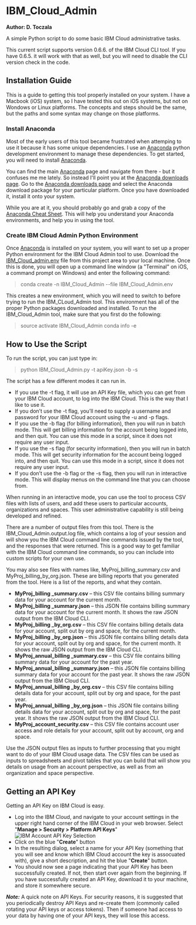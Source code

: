 # IBM_Cloud_Admin
**Author: D. Toczala**

A simple Python script to do some basic IBM Cloud administrative tasks.

This current script supports version 0.6.6. of the IBM Cloud CLI tool.  If you have 0.6.5. it will work with that as well, but you will need to disable the CLI version check in the code.

## Installation Guide

This is a guide to getting this tool properly installed on your system.  I have a Macbook (iOS) system, so I have tested this out on iOS systems, but not on Wondows or Linux platforms.  The concepts and steps should be the same, but the paths and some syntax may change on those platforms.

### Install Anaconda

Most of the early users of this tool became frustrated when attemping to use it because it has some unique dependencies.  I use an [Anaconda](https://anaconda.org/) python development environment to manage these dependencies.  To get started, you will need to install [Anaconda](https://anaconda.org/).

You can find the main [Anaconda](https://anaconda.org/) page and navigate from there - but it confuses me me lately.  So instead I'll point you at the [Anaconda downloads page](https://www.anaconda.com/download).  Go to the [Anaconda downloads page](https://www.anaconda.com/download) and select the Anaconda download package for your particular platform.  Once you have downloaded it, install it onto your system.

While you are at it, you should probably go and grab a copy of the [Anaconda Cheat Sheet](https://conda.io/docs/_downloads/conda-cheatsheet.pdf).  This will help you understand your Anaconda environments, and help you in using the tool.

### Create IBM Cloud Admin Python Environment

Once [Anaconda](https://anaconda.org/) is installed on your system, you will want to set up a proper Python environment for the IBM Cloud Admin tool to use.  Download the [IBM_Cloud_admin.env](https://github.com/dtoczala/IBM_Cloud_Admin/blob/master/IBM_Cloud_Admin.env) file from this project area to your local machine.  Once this is done, you will open up a command line window (a "Terminal" on iOS, a command prompt on Windows) and enter the following command:

> conda create -n IBM_Cloud_Admin --file IBM_Cloud_Admin.env

This creates a new environment, which you will need to switch to before trying to run the IBM_CLoud_Admin tool.  This environment has all of the proper Python packages downloaded and installed.  To run the IBM_Cloud_Admin tool, make sure that you first do the following:

> source activate IBM_Cloud_Admin
> conda info -e

## How to Use the Script

To run the script, you can just type in:

> python IBM_Cloud_Admin.py -t apiKey.json -b -s

The script has a few different modes it can run in.

* If you use the -t flag, it will use an API Key file, which you can get from your IBM Cloud account, to log into the IBM Cloud.  This is the way that I like to use it.
* If you don’t use the -t flag, you’ll need to supply a username and password for your IBM Cloud account using the -u and -p flags.
* If you use the -b flag (for billing information), then you will run in batch mode.  This will get billing information for the account being logged into, and then quit.  You can use this mode in a script, since it does not require any user input.
* If you use the -s flag (for security information), then you will run in batch mode.  This will get security information for the account being logged into, and then quit.  You can use this mode in a script, since it does not require any user input.
* If you don’t use the -b flag or the -s flag, then you will run in interactive mode.  This will display menus on the command line that you can choose from.

When running in an interactive mode, you can use the tool to process CSV files with lists of users, and add these users to particular accounts, organizations and spaces.  This user administrative capability is still being developed and refined.

There are a number of output files from this tool.  There is the IBM_Cloud_Admin.output.log file, which contains a log of your session and will show you the IBM Cloud command line commands issued by the tool, and the responses that were returned.  This is a good way to get familiar with the IBM Cloud command line commands, so you can include into custom scripts for your own use. 

You may also see files with names like, MyProj_billing_summary.csv and MyProj_billing_by_org.json.  These are billing reports that you generated from the tool.  Here is a list of the reports, and what they contain.

* **MyProj_billing _summary.csv** – this CSV file contains billing summary data for your account for the current month.
* **MyProj_billing _summary.json** – this JSON file contains billing summary data for your account for the current month.  It shows the raw JSON output from the IBM Cloud CLI.
* **MyProj_billing _by_org.csv** – this CSV file contains billing details data for your account, split out by org and space, for the current month.
* **MyProj_billing _by_org.json** – this JSON file contains billing details data for your account, split out by org and space, for the current month.  It shows the raw JSON output from the IBM Cloud CLI.
* **MyProj_annual_billing _summary.csv** – this CSV file contains billing summary data for your account for the past year.
* **MyProj_annual_billing _summary.json** – this JSON file contains billing summary data for your account for the past year.  It shows the raw JSON output from the IBM Cloud CLI.
* **MyProj_annual_billing _by_org.csv** – this CSV file contains billing details data for your account, split out by org and space, for the past year.
* **MyProj_annual_billing _by_org.json** – this JSON file contains billing details data for your account, split out by org and space, for the past year.  It shows the raw JSON output from the IBM Cloud CLI.
* **MyProj_account_security.csv** – this CSV file contains account user access and role details for your account, split out by account, org and space.

Use the JSON output files as inputs to further processing that you might want to do of your IBM Cloud usage data.  The CSV files can be used as inputs to spreadsheets and pivot tables that you can build that will show you details on usage from an account perspective, as well as from an organization and space perspective.

## Getting an API Key

Getting an API Key on IBM Cloud is easy.

* Log into the IBM Cloud, and navigate to your account settings in the upper right hand corner of the IBM Cloud in your web browser.  Select "**Manage > Security > Platform API Keys**"
![IBM Account API Key Selection](https://github.com/dtoczala/IBM_Cloud_Admin/blob/master/Account_API_Key.png "Generating an API Key")
* Click on the blue "**Create**" button
* In the resulting dialog, select a name for your API Key (something that you will see and know which IBM Cloud account the key is assocuated with), give a short description, and hit the blue "**Create**" button.
* You should now see a page indicating that your API Key has been successfully created.  If not, then start over again from the beginning.  If you have successfully created an API Key, download it to your machine, and store it somewhere secure.

**_Note:_** A quick note on API Keys. For security reasons, it is suggested that you periodically destroy API Keys and re-create them (commonly called rotating your API keys or access tokens). Then if someone had access to your data by having one of your API keys, they will lose this access.
